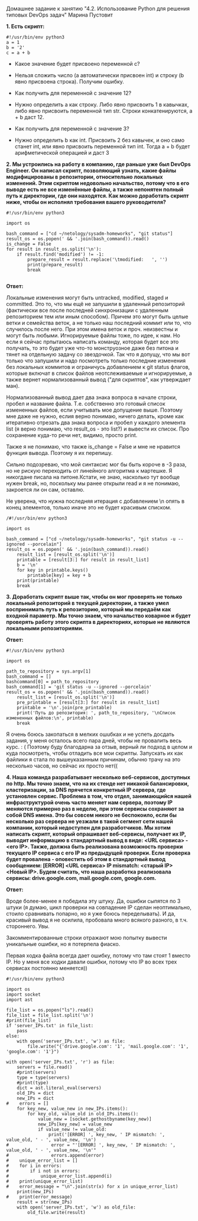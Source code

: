 Домашнее задание к занятию "4.2. Использование Python для решения типовых DevOps задач"
Марина Пустовит

**1. Есть скрипт:**

````
#!/usr/bin/env python3
a = 1
b = '2'
c = a + b
````

* Какое значение будет присвоено переменной c?
 * Нельзя сложить число (a автоматически присвоен int) и строку (b явно присвоена строка). Получим ошибку.

* Как получить для переменной c значение 12?
 * Нужно определить a как строку. Либо явно присвоить 1 в кавычках, либо явно присвоить переменной тип str. Строки конкатенируются, a + b даст 12.

* Как получить для переменной c значение 3?
 * Нужно определить b как int. Присвоить 2 без кавычек, и оно само станет int, или явно присвоить переменной тип int. Тогда a + b будет арифметической операцией и даст 3

**2. Мы устроились на работу в компанию, где раньше уже был DevOps Engineer. Он написал скрипт, позволяющий узнать, какие файлы модифицированы в репозитории, относительно локальных изменений. Этим скриптом недовольно начальство, потому что в его выводе есть не все изменённые файлы, а также непонятен полный путь к директории, где они находятся. Как можно доработать скрипт ниже, чтобы он исполнял требования вашего руководителя?**

````
#!/usr/bin/env python3

import os

bash_command = ["cd ~/netology/sysadm-homeworks", "git status"]
result_os = os.popen(' && '.join(bash_command)).read()
is_change = False
for result in result_os.split('\n'):
    if result.find('modified') != -1:
        prepare_result = result.replace('\tmodified:   ', '')
        print(prepare_result)
        break
        
````

**Ответ:**

Локальные изменения могут быть untracked, modified, staged и committed. Это то, что мы ещё не запушили в удаленный репозиторий (фактически все после последней синхронизации с удаленным репозиторием тем или иным способом).
Причем это могут быть целые ветки и семейства веток, а не только наш последний коммит или то, что случилось после него.  При этом имена веток и проч. неизвестны и могут быть любыми. Игнорируемые файлы тоже, по идее, к нам.
Но если я сейчас прпытаюсь написать команду, которая будет все это получать, то это будет уже что-то монструозное даже без питона и тянет на отдельную задачу со звездочкой.
Так что я допущу, что мы вот только что запушили и надо посмотреть только последние изменения без локальных коммитов и ограничусь добавлением к git status флагов, которые включат в список файлов неотслеживаемые и игнорируемые, а также вернет нормализованный вывод ("для скриптов", как утверждает ман).

Нормализованный вывод дает два знака вопроса в начале строки, пробел и название файла. Т.е. собственно это готовый список измененных файлов, если учитывать мое допущение выше. Поэтому мне даже не нужно, еслия верно понимаю, ничего делать, кроме как итеративно отрезать два знака вопроса и пробел у каждого элемента list (я верно понимаю, что result_os - это list?) и вывести их список. Про сохранение куда-то речи нет, видимо, просто print.

Также я не понимаю, что также is_change = False и мне не нравится функция вывода. Поэтому я их перепишу.

Сильно подозреваю, что мой синтаксис мог бы быть короче в -3 раза, но не рискую переходить от линейного алгоритма к мартешке. Я никогдане писала на питоне.Кстати, не знаю, насколько тут вообще нужен break, но, поскольку мы ранее открыли read и я не понимаю, закроется ли он сам, оставлю.

Не уверена, что нужна последняя итерация с добавлением \n опять в конец элементов, только иначе это не будет красивым списком.

````
/#!/usr/bin/env python3

import os

bash_command = ["cd ~/netology/sysadm-homeworks", "git status -u --ignored --porcelain"]
result_os = os.popen(' && '.join(bash_command)).read()
    result_list = [result_os.split('\n')]
    printable = [result[3:] for result in result_list]
    b = '\n'
    for key in printable.keys()
        printable[key] = key + b
    print(printable)
    break
````

**3. Доработать скрипт выше так, чтобы он мог проверять не только локальный репозиторий в текущей директории, а также умел воспринимать путь к репозиторию, который мы передаём как входной параметр. Мы точно знаем, что начальство коварное и будет проверять работу этого скрипта в директориях, которые не являются локальными репозиториями.**

**Ответ:**

````
#!/usr/bin/env python3

import os

path_to_repository = sys.argv[1]
bash_command = []
bashcommand[0] = path_to_repository
bash_command[1] = 'git status -u --ignored --porcelain'
result_os = os.popen(' && '.join(bash_command)).read()
    result_list = [result_os.split('\n')]
    pre_printable = [result[3:] for result in result_list]
    printable = '\n'.join(pre_printable)
    print('Путь до репозитория: ', path_to_repository, '\nСписок измененных файлов:\n', printable)
    break
````

Я очень боюсь закопаться в мелких ошuбках и не успеть досдать задания, у меня осталось всего пара дней, чтобы не провалить весь курс. : ( Поэтому буду благодарна за отзыв, верный ли подход в целом и куда посмотреть, чтобы отладить все мои скрипты. Запускать их как файлики я стала по вышеуказанным причинам, обычно трачу на это несколько часов, но сейчас их просто нет((

**4. Наша команда разрабатывает несколько веб-сервисов, доступных по http. Мы точно знаем, что на их стенде нет никакой балансировки, кластеризации, за DNS прячется конкретный IP сервера, где установлен сервис. Проблема в том, что отдел, занимающийся нашей инфраструктурой очень часто меняет нам сервера, поэтому IP меняются примерно раз в неделю, при этом сервисы сохраняют за собой DNS имена. Это бы совсем никого не беспокоило, если бы несколько раз сервера не уезжали в такой сегмент сети нашей компании, который недоступен для разработчиков. Мы хотим написать скрипт, который опрашивает веб-сервисы, получает их IP, выводит информацию в стандартный вывод в виде: <URL сервиса> - <его IP>. Также, должна быть реализована возможность проверки текущего IP сервиса c его IP из предыдущей проверки. Если проверка будет провалена - оповестить об этом в стандартный вывод сообщением: [ERROR] <URL сервиса> IP mismatch: <старый IP> <Новый IP>. Будем считать, что наша разработка реализовала сервисы: drive.google.com, mail.google.com, google.com.**

**Ответ:**

Вроде более-менее я победила эту штуку. Да, ошибки сыпятся по 3 штуки (я думаю, цикл проверки на совпадение IP сделан неоптимально, стоило сравнивать попарно, но я уже боюсь переделывать). И да, красивый вывод я не осилила, пробовала много всякого разного, в т.ч. стороннего. Увы.

Закомментированные строки отражают мою попытку вывести уникальные ошибки, но я потерпела фиаско.

Первая ходка файла всегда дает ошибку, потому что там стоят 1 вместо IP. Но у меня все ходки давали ошибки, потому что IP во всех трех сервисах постоянно меняется))

````
#!/usr/bin/env python3

import os
import socket
import ast

file_list = os.popen("ls").read()
file_list = file_list.split('\n')
#print(file_list)
if 'server_IPs.txt' in file_list:
    pass
else:
    with open('server_IPs.txt', 'w') as file:
        file.write("{'drive.google.com': '1', 'mail.google.com': '1', 'google.com': '1'}")

with open('server_IPs.txt', 'r') as file:
    servers = file.read()
    #print(servers)
    type = type(servers)
    #print(type)
    dict = ast.literal_eval(servers)
    old_IPs = dict
    new_IPs = dict
#    errors = []
    for key_new, value_new in new_IPs.items():
        for key_old, value_old in old_IPs.items():
            value_new = [socket.gethostbyname(key_new)]
            new_IPs[key_new] = value_new
            if value_new != value_old:
                print('[ERROR] ', key_new, ' IP mismatch: ', value_old, ' - ', value_new, '\n')
#                error = "'[ERROR] ', key_new, ' IP mismatch: ', value_old, ' - ', value_new, '\n'"
#                errors.append(error)
#    unique_error_list = []
#    for i in errors:
#        if i not in errors:
#            unique_error_list.append(i)
#    print(unique_error_list)
#    error_message = "\n".join(str(x) for x in unique_error_list)
    print(new_IPs)
#    print(error_message)
    result = str(new_IPs)
    with open('server_IPs.txt', 'w') as old_file:
        old_file.write(result)
````